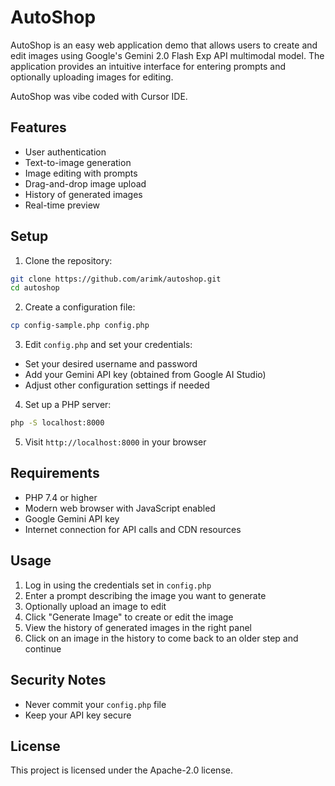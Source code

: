 # AutoShop

AutoShop is an easy web application demo that allows users to create and edit images using Google's Gemini 2.0 Flash Exp API multimodal model. The application provides an intuitive interface for entering prompts and optionally uploading images for editing.

AutoShop was vibe coded with Cursor IDE.

## Features

- User authentication
- Text-to-image generation
- Image editing with prompts
- Drag-and-drop image upload
- History of generated images
- Real-time preview

## Setup

1. Clone the repository:
```bash
git clone https://github.com/arimk/autoshop.git
cd autoshop
```

2. Create a configuration file:
```bash
cp config-sample.php config.php
```

3. Edit `config.php` and set your credentials:
- Set your desired username and password
- Add your Gemini API key (obtained from Google AI Studio)
- Adjust other configuration settings if needed

4. Set up a PHP server:
```bash
php -S localhost:8000
```

5. Visit `http://localhost:8000` in your browser

## Requirements

- PHP 7.4 or higher
- Modern web browser with JavaScript enabled
- Google Gemini API key
- Internet connection for API calls and CDN resources

## Usage

1. Log in using the credentials set in `config.php`
2. Enter a prompt describing the image you want to generate
3. Optionally upload an image to edit
4. Click "Generate Image" to create or edit the image
5. View the history of generated images in the right panel
6. Click on an image in the history to come back to an older step and continue

## Security Notes

- Never commit your `config.php` file
- Keep your API key secure

## License

This project is licensed under the Apache-2.0 license.
